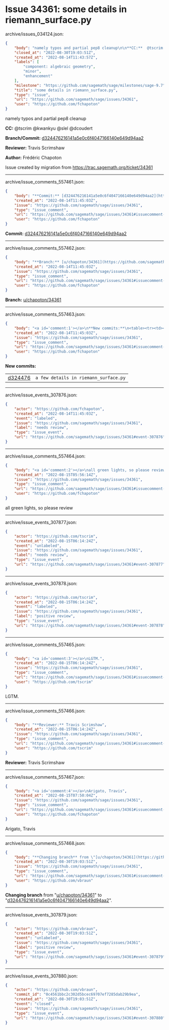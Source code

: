 # Issue 34361: some details in riemann_surface.py

archive/issues_034124.json:
```json
{
    "body": "namely typos and partial pep8 cleanup\n\n**CC:**  @tscrim @kwankyu @slel @dcoudert\n\n**Branch/Commit:** [d324476216141a5e0c6f4047166140e649d94aa2](https://github.com/sagemath/sagetrac-mirror/commit/d324476216141a5e0c6f4047166140e649d94aa2)\n\n**Reviewer:** Travis Scrimshaw\n\n**Author:** Fr\u00e9d\u00e9ric Chapoton\n\nIssue created by migration from https://trac.sagemath.org/ticket/34361\n\n",
    "closed_at": "2022-08-30T19:03:51Z",
    "created_at": "2022-08-14T11:43:57Z",
    "labels": [
        "component: algebraic geometry",
        "minor",
        "enhancement"
    ],
    "milestone": "https://github.com/sagemath/sage/milestones/sage-9.7",
    "title": "some details in riemann_surface.py",
    "type": "issue",
    "url": "https://github.com/sagemath/sage/issues/34361",
    "user": "https://github.com/fchapoton"
}
```
namely typos and partial pep8 cleanup

**CC:**  @tscrim @kwankyu @slel @dcoudert

**Branch/Commit:** [d324476216141a5e0c6f4047166140e649d94aa2](https://github.com/sagemath/sagetrac-mirror/commit/d324476216141a5e0c6f4047166140e649d94aa2)

**Reviewer:** Travis Scrimshaw

**Author:** Frédéric Chapoton

Issue created by migration from https://trac.sagemath.org/ticket/34361





---

archive/issue_comments_557461.json:
```json
{
    "body": "**Commit:** [d324476216141a5e0c6f4047166140e649d94aa2](https://github.com/sagemath/sagetrac-mirror/commit/d324476216141a5e0c6f4047166140e649d94aa2)",
    "created_at": "2022-08-14T11:45:03Z",
    "issue": "https://github.com/sagemath/sage/issues/34361",
    "type": "issue_comment",
    "url": "https://github.com/sagemath/sage/issues/34361#issuecomment-557461",
    "user": "https://github.com/fchapoton"
}
```

**Commit:** [d324476216141a5e0c6f4047166140e649d94aa2](https://github.com/sagemath/sagetrac-mirror/commit/d324476216141a5e0c6f4047166140e649d94aa2)



---

archive/issue_comments_557462.json:
```json
{
    "body": "**Branch:** [u/chapoton/34361](https://github.com/sagemath/sagetrac-mirror/tree/u/chapoton/34361)",
    "created_at": "2022-08-14T11:45:03Z",
    "issue": "https://github.com/sagemath/sage/issues/34361",
    "type": "issue_comment",
    "url": "https://github.com/sagemath/sage/issues/34361#issuecomment-557462",
    "user": "https://github.com/fchapoton"
}
```

**Branch:** [u/chapoton/34361](https://github.com/sagemath/sagetrac-mirror/tree/u/chapoton/34361)



---

archive/issue_comments_557463.json:
```json
{
    "body": "<a id='comment:1'></a>\n**New commits:**\n<table><tr><td><a href=\"https://github.com/sagemath/sagetrac-mirror/commit/d324476216141a5e0c6f4047166140e649d94aa2\">d324476</a></td><td><code>a few details in riemann_surface.py</code></td></tr></table>\n",
    "created_at": "2022-08-14T11:45:03Z",
    "issue": "https://github.com/sagemath/sage/issues/34361",
    "type": "issue_comment",
    "url": "https://github.com/sagemath/sage/issues/34361#issuecomment-557463",
    "user": "https://github.com/fchapoton"
}
```

<a id='comment:1'></a>
**New commits:**
<table><tr><td><a href="https://github.com/sagemath/sagetrac-mirror/commit/d324476216141a5e0c6f4047166140e649d94aa2">d324476</a></td><td><code>a few details in riemann_surface.py</code></td></tr></table>




---

archive/issue_events_307876.json:
```json
{
    "actor": "https://github.com/fchapoton",
    "created_at": "2022-08-14T11:45:03Z",
    "event": "labeled",
    "issue": "https://github.com/sagemath/sage/issues/34361",
    "label": "needs review",
    "type": "issue_event",
    "url": "https://github.com/sagemath/sage/issues/34361#event-307876"
}
```



---

archive/issue_comments_557464.json:
```json
{
    "body": "<a id='comment:2'></a>\nall green lights, so please review",
    "created_at": "2022-08-15T05:56:14Z",
    "issue": "https://github.com/sagemath/sage/issues/34361",
    "type": "issue_comment",
    "url": "https://github.com/sagemath/sage/issues/34361#issuecomment-557464",
    "user": "https://github.com/fchapoton"
}
```

<a id='comment:2'></a>
all green lights, so please review



---

archive/issue_events_307877.json:
```json
{
    "actor": "https://github.com/tscrim",
    "created_at": "2022-08-15T06:14:24Z",
    "event": "unlabeled",
    "issue": "https://github.com/sagemath/sage/issues/34361",
    "label": "needs review",
    "type": "issue_event",
    "url": "https://github.com/sagemath/sage/issues/34361#event-307877"
}
```



---

archive/issue_events_307878.json:
```json
{
    "actor": "https://github.com/tscrim",
    "created_at": "2022-08-15T06:14:24Z",
    "event": "labeled",
    "issue": "https://github.com/sagemath/sage/issues/34361",
    "label": "positive review",
    "type": "issue_event",
    "url": "https://github.com/sagemath/sage/issues/34361#event-307878"
}
```



---

archive/issue_comments_557465.json:
```json
{
    "body": "<a id='comment:3'></a>\nLGTM.",
    "created_at": "2022-08-15T06:14:24Z",
    "issue": "https://github.com/sagemath/sage/issues/34361",
    "type": "issue_comment",
    "url": "https://github.com/sagemath/sage/issues/34361#issuecomment-557465",
    "user": "https://github.com/tscrim"
}
```

<a id='comment:3'></a>
LGTM.



---

archive/issue_comments_557466.json:
```json
{
    "body": "**Reviewer:** Travis Scrimshaw",
    "created_at": "2022-08-15T06:14:24Z",
    "issue": "https://github.com/sagemath/sage/issues/34361",
    "type": "issue_comment",
    "url": "https://github.com/sagemath/sage/issues/34361#issuecomment-557466",
    "user": "https://github.com/tscrim"
}
```

**Reviewer:** Travis Scrimshaw



---

archive/issue_comments_557467.json:
```json
{
    "body": "<a id='comment:4'></a>\nArigato, Travis",
    "created_at": "2022-08-15T07:50:04Z",
    "issue": "https://github.com/sagemath/sage/issues/34361",
    "type": "issue_comment",
    "url": "https://github.com/sagemath/sage/issues/34361#issuecomment-557467",
    "user": "https://github.com/fchapoton"
}
```

<a id='comment:4'></a>
Arigato, Travis



---

archive/issue_comments_557468.json:
```json
{
    "body": "**Changing branch** from \"[u/chapoton/34361](https://github.com/sagemath/sagetrac-mirror/tree/u/chapoton/34361)\" to \"[d324476216141a5e0c6f4047166140e649d94aa2](https://github.com/sagemath/sagetrac-mirror/commit/d324476216141a5e0c6f4047166140e649d94aa2)\".",
    "created_at": "2022-08-30T19:03:51Z",
    "issue": "https://github.com/sagemath/sage/issues/34361",
    "type": "issue_comment",
    "url": "https://github.com/sagemath/sage/issues/34361#issuecomment-557468",
    "user": "https://github.com/vbraun"
}
```

**Changing branch** from "[u/chapoton/34361](https://github.com/sagemath/sagetrac-mirror/tree/u/chapoton/34361)" to "[d324476216141a5e0c6f4047166140e649d94aa2](https://github.com/sagemath/sagetrac-mirror/commit/d324476216141a5e0c6f4047166140e649d94aa2)".



---

archive/issue_events_307879.json:
```json
{
    "actor": "https://github.com/vbraun",
    "created_at": "2022-08-30T19:03:51Z",
    "event": "unlabeled",
    "issue": "https://github.com/sagemath/sage/issues/34361",
    "label": "positive review",
    "type": "issue_event",
    "url": "https://github.com/sagemath/sage/issues/34361#event-307879"
}
```



---

archive/issue_events_307880.json:
```json
{
    "actor": "https://github.com/vbraun",
    "commit_id": "0c4561bbc2c302d5bcec69707ef7285dab29b9ea",
    "created_at": "2022-08-30T19:03:51Z",
    "event": "closed",
    "issue": "https://github.com/sagemath/sage/issues/34361",
    "type": "issue_event",
    "url": "https://github.com/sagemath/sage/issues/34361#event-307880"
}
```
